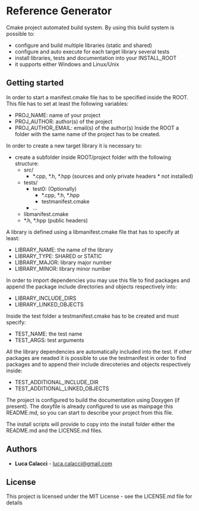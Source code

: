 # Reference Generator

Cmake project automated build system.
By using this build system is possible to:
* configure and build multiple libraries (static and shared)
* configure and auto execute for each target library several tests
* install libraries, tests and documentation into your INSTALL_ROOT
* it supports either Windows and Linux/Unix

## Getting started
In order to start a manifest.cmake file has to be specified inside the ROOT.
This file has to set at least the following variables:
* PROJ_NAME: name of your project
* PROJ_AUTHOR: author(s) of the project 
* PROJ_AUTHOR_EMAIL: email(s) of the author(s)
Inside the ROOT a folder with the same name of the project has to be created. 

In order to create a new target library it is necessary to:
* create a subfolder inside ROOT/project folder with the following structure:
    * src/ 
        * *.cpp, *.h, *.hpp (sources and only private headers * not installed)
    * tests/
        * test0: (Optionally)
            * *.cpp, *.h, *.hpp
            * testmanifest.cmake
        * ...
    * libmanifest.cmake
    * *.h, *.hpp (public headers)

A library is defined using a libmanifest.cmake file  that has to specify at least:
* LIBRARY_NAME: the name of the library
* LIBRARY_TYPE: SHARED or STATIC
* LIBRARY_MAJOR: library major number 
* LIBRARY_MINOR: library minor number

In order to import dependencies you may use this file to find packages and append
the package include directories and objects respectively into:
* LIBRARY_INCLUDE_DIRS 
* LIBRARY_LINKED_OBJECTS

Inside the test folder a testmanifest.cmake has to be created and must specify:
* TEST_NAME: the test name
* TEST_ARGS: test arguments

All the library dependencies are automatically included into the test. If other packages
are neaded it is possible to use the testmanifest in order to find packages and to append
their include direcoteries and objects respectively inside:
* TEST_ADDITIONAL_INCLUDE_DIR 
* TEST_ADDITIONAL_LINKED_OBJECTS 


The project is configured to build the documentation using Doxygen (if present). The doxyfile
is already configured to use as mainpage this README.md, so you can start to describe your 
project from this file.

The install scripts will provide to copy into the install folder either the README.md and the 
LICENSE.md files.

## Authors

* **Luca Calacci** - luca.calacci@gmail.com 
    

## License

This project is licensed under the MIT License - see the LICENSE.md file for details

